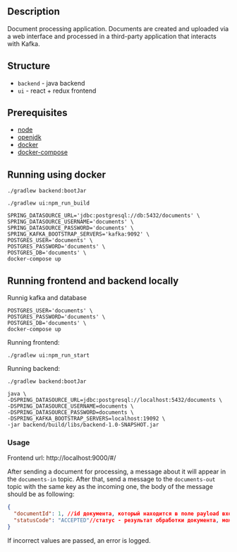## Description

Document processing application. Documents are created and uploaded via a web
interface and processed in a third-party application that interacts with Kafka.

## Structure

- `backend` - java backend
- `ui` - react + redux frontend

## Prerequisites

- [node](https://nodejs.org)
- [openjdk](https://openjdk.java.net)
- [docker](https://docs.docker.com/engine/install/)
- [docker-compose](https://docs.docker.com/compose/install/)

## Running using docker

```
./gradlew backend:bootJar
```

```
./gradlew ui:npm_run_build
```

```
SPRING_DATASOURCE_URL='jdbc:postgresql://db:5432/documents' \
SPRING_DATASOURCE_USERNAME='documents' \
SPRING_DATASOURCE_PASSWORD='documents' \
SPRING_KAFKA_BOOTSTRAP_SERVERS='kafka:9092' \
POSTGRES_USER='documents' \
POSTGRES_PASSWORD='documents' \
POSTGRES_DB='documents' \
docker-compose up
```

## Running frontend and backend locally

Runnig kafka and database

```
POSTGRES_USER='documents' \
POSTGRES_PASSWORD='documents' \
POSTGRES_DB='documents' \
docker-compose up
```

Running frontend:

```
./gradlew ui:npm_run_start
```

Running backend:

```
./gradlew backend:bootJar
```

```
java \
-DSPRING_DATASOURCE_URL=jdbc:postgresql://localhost:5432/documents \
-DSPRING_DATASOURCE_USERNAME=documents \
-DSPRING_DATASOURCE_PASSWORD=documents \
-DSPRING_KAFKA_BOOTSTRAP_SERVERS=localhost:19092 \
-jar backend/build/libs/backend-1.0-SNAPSHOT.jar
```

### Usage

Frontend url: http://localhost:9000/#/

After sending a document for processing, a message about it will appear in the `documents-in` topic.
After that, send a message to the `documents-out` topic with the same key as the incoming one, the body of the message should be as following:

```json
{
  "documentId": 1, //id документа, который находится в поле payload входящего сообщения
  "statusCode": "ACCEPTED"//статус - результат обработки документа, может быть "ACCEPTED" или "REJECTED"
}
```

If incorrect values ​​are passed, an error is logged.
